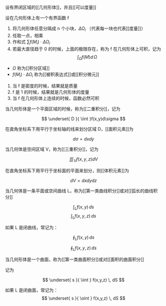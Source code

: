 设有界闭区域的[[几何形体]]，并且[[可以度量]]

设在几何形体上有一个有界函数 f

1. 将几何形体任意分隔成 n 个小块，$\Delta \Omega_{i}$ （代表每一块也代表[[度量]]）
2. 任取一点，相乘
3. 作和式 $\sum f(M_{i})\cdot\Delta\Omega_{i}$
4. 若最大直径趋于 0 的时候，上面的极限存在，称为 f 在几何形体上可积，记为
$$
\int _{\Omega} f(M)d\, \Omega 
$$

- $\Omega$ 称为[[积分区域]]
- $f(M_{i})\cdot\Delta\Omega_{i}$ 称为[[被积表达式]]或[[积分微元]]


1. 当 f 是密度的时候，结果就是质量
2. f 是 1 的时候，结果就是几何形体的度量
3. 当 f 在几何形体上连续的时候，函数必然可积

当几何形体是一个平面区域的时候，称为[[二重积分]]，记为


$$
\underset{ D }{ \iint  }f(x,y)d\sigma
$$

在直角坐标系下用平行于坐标轴的线来划分区域 D，[[面积元素]]为

$$
d\sigma = dxdy
$$

当几何体是空间区域 V，称为[[三重积分]]，记为

$$
\iiint_{V}f(x,y,z)dV
$$

在直角坐标系下用平行于坐标面的平面来划分，则[[体积元素]]为

$$
dV =dxdydz
$$


当几何体是一条平面或空间曲线 L，称为[[第一类曲线积分]]或对[[弧长的曲线积分]]

$$
\int _{L}f(x,y) \, ds
$$
$$
\int _{L}f(x,y,z) \, ds
$$

如果 L 是闭曲线，常记为：

$$
\oint _{L}f(x,y) \, ds
$$


$$
\oint _{L}f(x,y,z) \, ds
$$



当几何形体是一个曲面，称为[[第一类曲面积分]]或对[[面积的曲面积分]]

记为


$$
\underset{ s }{ \iint } f(x,y,z) \, dS
$$

如果 L 是闭曲面，常记为：
$$
\underset{ s }{ \oint } f(x,y,z) \, dS
$$
